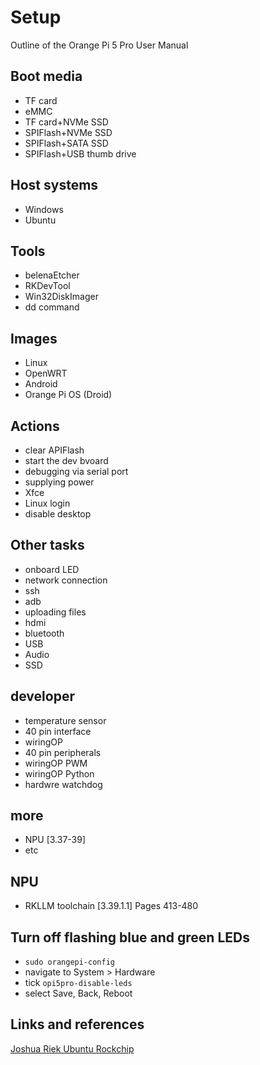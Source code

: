 # Setup
Outline of the Orange Pi 5 Pro User Manual

## Boot media
- TF card
- eMMC
- TF card+NVMe SSD
- SPIFlash+NVMe SSD
- SPIFlash+SATA SSD
- SPIFlash+USB thumb drive

## Host systems
- Windows
- Ubuntu

## Tools
- belenaEtcher
- RKDevTool
- Win32DiskImager
- dd command

## Images
- Linux
- OpenWRT
- Android
- Orange Pi OS (Droid)

## Actions
- clear APIFlash
- start the dev bvoard
- debugging via serial port
- supplying power
- Xfce
- Linux login
- disable desktop

## Other tasks
- onboard LED
- network connection
- ssh
- adb
- uploading files
- hdmi
- bluetooth
- USB
- Audio
- SSD

## developer
- temperature sensor
- 40 pin interface
- wiringOP
- 40 pin peripherals
- wiringOP PWM
- wiringOP Python
- hardwre watchdog

## more
- NPU [3.37-39]
- etc

## NPU
- RKLLM toolchain [3.39.1.1]
Pages 413-480

## Turn off flashing blue and green LEDs
- ``sudo orangepi-config``
- navigate to System > Hardware
- tick ``opi5pro-disable-leds``
- select Save, Back, Reboot

## Links and references
[Joshua Riek Ubuntu Rockchip](https://github.com/Joshua-Riek/ubuntu-rockchip)



